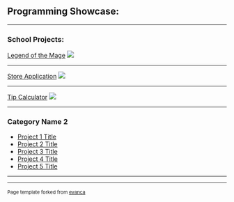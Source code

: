 ## Programming Showcase: 

---

### School Projects:  

[Legend of the Mage](/sample_page)
<img src="images/dummy_thumbnail.jpg?raw=true"/>

---
[Store Application](/pdf/sample_presentation.pdf)
<img src="images/dummy_thumbnail.jpg?raw=true"/>

---
[Tip Calculator](http://example.com/)
<img src="images/dummy_thumbnail.jpg?raw=true"/>

---

### Category Name 2

- [Project 1 Title](http://example.com/)
- [Project 2 Title](http://example.com/)
- [Project 3 Title](http://example.com/)
- [Project 4 Title](http://example.com/)
- [Project 5 Title](http://example.com/)

---




---
<p style="font-size:11px">Page template forked from <a href="https://github.com/evanca/quick-portfolio">evanca</a></p>
<!-- Remove above link if you don't want to attibute -->
